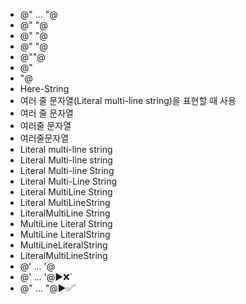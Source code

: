- @" ... "@
- @"   "@
- @"  "@
- @" "@
- @""@
- @"
- "@
- Here-String
- 여러 줄 문자열(Literal multi-line string)을 표현할 때 사용
- 여러 줄 문자열
- 여러줄 문자열
- 여러줄문자열
- Literal multi-line string
- Literal Multi-line string
- Literal Multi-line String
- Literal Multi-Line String
- Literal MultiLine String
- Literal MultiLineString
- LiteralMultiLine String
- MultiLine Literal String
- MultiLine LiteralString
- MultiLineLiteralString
- LiteralMultiLineString
- @' ... '@
- @' ... '@▶️❌`
- @" ... "@▶️✅`